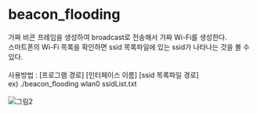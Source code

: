 # beacon_flooding
가짜 비콘 프레임을 생성하여 broadcast로 전송해서 가짜 Wi-Fi를 생성한다. <br>
스마트폰의 Wi-Fi 목록을 확인하면 ssid 목록파일에 있는 ssid가 나타나는 것을 볼 수 있다. <br><br>
사용방법 : [프로그램 경로] [인터페이스 이름] [ssid 목록파일 경로] <br>
ex) ./beacon_flooding wlan0 ssidList.txt <br><br>
![그림2](https://user-images.githubusercontent.com/85146195/126965952-0031812c-1858-40ab-8320-6109e569eb5b.png)  
